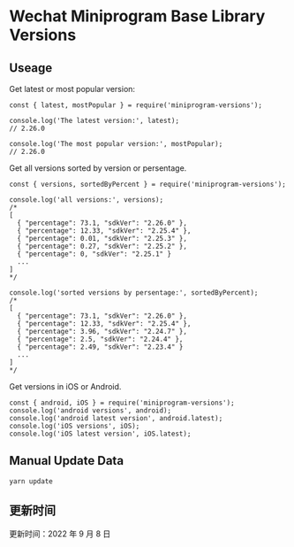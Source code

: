 
# Wechat Miniprogram Base Library Versions

## Useage

Get latest or most popular version:

```;
const { latest, mostPopular } = require('miniprogram-versions');

console.log('The latest version:', latest);
// 2.26.0

console.log('The most popular version:', mostPopular);
// 2.26.0

```

Get all versions sorted by version or persentage.

```
const { versions, sortedByPercent } = require('miniprogram-versions');

console.log('all versions:', versions);
/*
[
  { "percentage": 73.1, "sdkVer": "2.26.0" },
  { "percentage": 12.33, "sdkVer": "2.25.4" },
  { "percentage": 0.01, "sdkVer": "2.25.3" },
  { "percentage": 0.27, "sdkVer": "2.25.2" },
  { "percentage": 0, "sdkVer": "2.25.1" }
  ...
]
*/

console.log('sorted versions by persentage:', sortedByPercent);
/*
[
  { "percentage": 73.1, "sdkVer": "2.26.0" },
  { "percentage": 12.33, "sdkVer": "2.25.4" },
  { "percentage": 3.96, "sdkVer": "2.24.7" },
  { "percentage": 2.5, "sdkVer": "2.24.4" },
  { "percentage": 2.49, "sdkVer": "2.23.4" }
  ...
]
*/
```

Get versions in iOS or Android.

```
const { android, iOS } = require('miniprogram-versions');
console.log('android versions', android);
console.log('android latest version', android.latest);
console.log('iOS versions', iOS);
console.log('iOS latest version', iOS.latest);
```

## Manual Update Data

```
yarn update
```

## 更新时间

更新时间：2022 年 9 月 8 日
